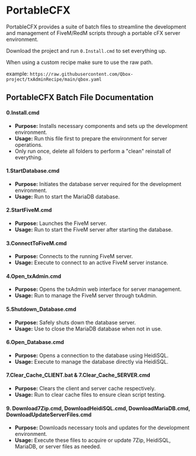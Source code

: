 # PortableCFX
PortableCFX provides a suite of batch files to streamline the development and management of FiveM/RedM scripts through a portable cFX server environment.

Download the project and run `0.Install.cmd` to set everything up.

When using a custom recipe make sure to use the raw path.

example: `https://raw.githubusercontent.com/Qbox-project/txAdminRecipe/main/qbox.yaml`

## PortableCFX Batch File Documentation
#### 0.Install.cmd
- **Purpose:** Installs necessary components and sets up the development environment.
- **Usage:** Run this file first to prepare the environment for server operations.
- Only run once, delete all folders to perform a "clean" reinstall of everything.

#### 1.StartDatabase.cmd
- **Purpose:** Initiates the database server required for the development environment.
- **Usage:** Run to start the MariaDB database.

#### 2.StartFiveM.cmd
- **Purpose:** Launches the FiveM server.
- **Usage:** Run to start the FiveM server after starting the database.

#### 3.ConnectToFiveM.cmd
- **Purpose:** Connects to the running FiveM server.
- **Usage:** Execute to connect to an active FiveM server instance.

#### 4.Open_txAdmin.cmd
- **Purpose:** Opens the txAdmin web interface for server management.
- **Usage:** Run to manage the FiveM server through txAdmin.

#### 5.Shutdown_Database.cmd
- **Purpose:** Safely shuts down the database server.
- **Usage:** Use to close the MariaDB database when not in use.

#### 6.Open_Database.cmd
- **Purpose:** Opens a connection to the database using HeidiSQL.
- **Usage:** Execute to manage the database directly via HeidiSQL.

#### 7.Clear_Cache_CLIENT.bat & 7.Clear_Cache_SERVER.cmd
- **Purpose:** Clears the client and server cache respectively.
- **Usage:** Run to clear cache files to ensure clean script testing.

#### 9. Download7Zip.cmd, DownloadHeidiSQL.cmd, DownloadMariaDB.cmd, DownloadUpdateServerFiles.cmd
- **Purpose:** Downloads necessary tools and updates for the development environment.
- **Usage:** Execute these files to acquire or update 7Zip, HeidiSQL, MariaDB, or server files as needed.

